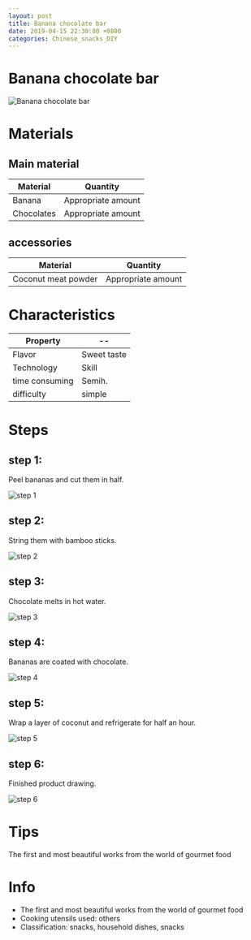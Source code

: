 ```yaml
---
layout: post
title: Banana chocolate bar
date: 2019-04-15 22:30:00 +0800
categories: Chinese_snacks_DIY
---
```


# Banana chocolate bar

![Banana chocolate bar]({{site.baseurl}}/img/406647/406647.jpg)

# Materials


## Main material

Material|Quantity
--|--
Banana|Appropriate amount
Chocolates|Appropriate amount

## accessories

Material|Quantity
--|--
Coconut meat powder|Appropriate amount

# Characteristics

Property|--
--|--
Flavor|Sweet taste
Technology|Skill
time consuming|Semih.
difficulty|simple

# Steps

## step 1:

Peel bananas and cut them in half.

![step 1]({{site.baseurl}}/img/406647/1.jpg)

## step 2:

String them with bamboo sticks.

![step 2]({{site.baseurl}}/img/406647/2.jpg)

## step 3:

Chocolate melts in hot water.

![step 3]({{site.baseurl}}/img/406647/3.jpg)

## step 4:

Bananas are coated with chocolate.

![step 4]({{site.baseurl}}/img/406647/4.jpg)

## step 5:

Wrap a layer of coconut and refrigerate for half an hour.

![step 5]({{site.baseurl}}/img/406647/5.jpg)

## step 6:

Finished product drawing.

![step 6]({{site.baseurl}}/img/406647/6.jpg)

# Tips

The first and most beautiful works from the world of gourmet food

# Info

- The first and most beautiful works from the world of gourmet food
- Cooking utensils used: others
- Classification: snacks, household dishes, snacks